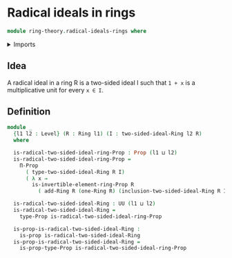 # Radical ideals in rings

```agda
module ring-theory.radical-ideals-rings where
```

<details><summary>Imports</summary>
```agda
open import foundation.propositions
open import foundation.universe-levels
open import ring-theory.ideals-rings
open import ring-theory.invertible-elements-rings
open import ring-theory.rings
```
</details>

## Idea

A radical ideal in a ring R is a two-sided ideal I such that `1 + x` is a multiplicative unit for every `x ∈ I`.

## Definition

```agda
module _
  {l1 l2 : Level} (R : Ring l1) (I : two-sided-ideal-Ring l2 R)
  where

  is-radical-two-sided-ideal-ring-Prop : Prop (l1 ⊔ l2)
  is-radical-two-sided-ideal-ring-Prop =
    Π-Prop
      ( type-two-sided-ideal-Ring R I)
      ( λ x →
        is-invertible-element-ring-Prop R
          ( add-Ring R (one-Ring R) (inclusion-two-sided-ideal-Ring R I x)))

  is-radical-two-sided-ideal-Ring : UU (l1 ⊔ l2)
  is-radical-two-sided-ideal-Ring =
    type-Prop is-radical-two-sided-ideal-ring-Prop

  is-prop-is-radical-two-sided-ideal-Ring :
    is-prop is-radical-two-sided-ideal-Ring
  is-prop-is-radical-two-sided-ideal-Ring =
    is-prop-type-Prop is-radical-two-sided-ideal-ring-Prop
```
